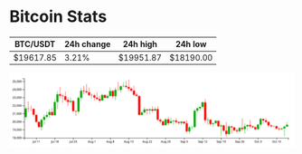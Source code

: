 # Bitcoin Stats

BTC/USDT|24h change|24h high|24h low|
|---|---|---|---|
|$19617.85|3.21%|$19951.87|$18190.00|

<img src="./chart.svg">
